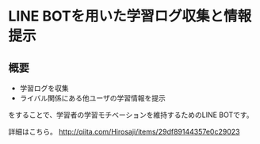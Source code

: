LINE BOTを用いた学習ログ収集と情報提示
====

概要
------
- 学習ログを収集
- ライバル関係にある他ユーザの学習情報を提示<br>

をすることで、学習者の学習モチベーションを維持するためのLINE BOTです。

詳細はこちら。
http://qiita.com/Hirosaji/items/29df89144357e0c29023

